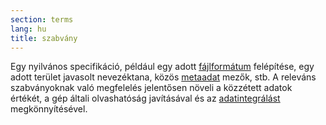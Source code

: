 ```yaml
---
section: terms
lang: hu
title: szabvány
---
```


Egy nyilvános specifikáció, például egy adott [fájlformátum](../file-format/) felépítése, egy adott terület javasolt nevezéktana, közös [metaadat](../metadata/) mezők, stb. A releváns szabványoknak való megfelelés jelentősen növeli a közzétett adatok értékét, a gép általi olvashatóság javításával és az [adatintegrálást](../data-integration/) megkönnyítésével.
